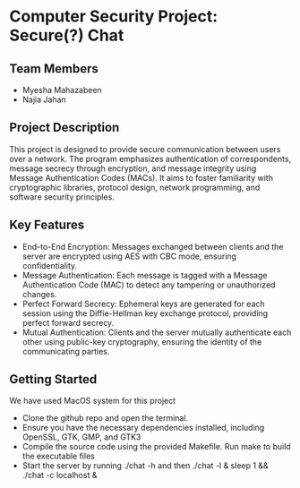# Computer Security Project: Secure(?) Chat

## Team Members

- Myesha Mahazabeen
- Najia Jahan

## Project Description
This project is designed to provide secure communication between users over a network. The program emphasizes authentication of correspondents, message secrecy through encryption, and message integrity using Message Authentication Codes (MACs). 
It aims to foster familiarity with cryptographic libraries, protocol design, network programming, and software security principles.

## Key Features

- End-to-End Encryption: Messages exchanged between clients and the server are encrypted using AES with CBC mode, ensuring confidentiality.
- Message Authentication: Each message is tagged with a Message Authentication Code (MAC) to detect any tampering or unauthorized changes.
- Perfect Forward Secrecy: Ephemeral keys are generated for each session using the Diffie-Hellman key exchange protocol, providing perfect forward secrecy.
- Mutual Authentication: Clients and the server mutually authenticate each other using public-key cryptography, ensuring the identity of the communicating parties.

## Getting Started

We have used MacOS system for this project

- Clone the github repo and open the terminal.
- Ensure you have the necessary dependencies installed, including OpenSSL, GTK, GMP, and GTK3
- Compile the source code using the provided Makefile. Run make to build the executable files
- Start the server by running ./chat -h and then ./chat -l & sleep 1 && ./chat -c localhost &
